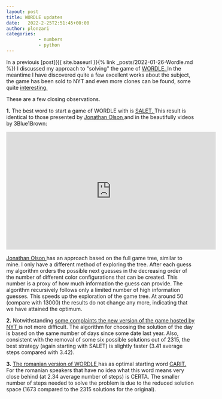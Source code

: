 ```yaml
---
layout: post
title: WORDLE updates
date:   2022-2-25T2:51:45+00:00
author: plonzari
categories: 
            - numbers
            - python
---
```


In a previouis [post]({{ site.baseurl }}{% link _posts/2022-01-26-Wordle.md %}) I discussed my approach to 
"solving" the game of <a href="https://www.powerlanguage.co.uk/wordle/"> WORDLE. </a> In the meantime 
I have discovered quite a few excellent works about the subject, the game has been sold to NYT and even 
more clones can be found, some quite  <a href="https://worldle.teuteuf.fr/">interesting.</a>

These are a few closing observations.


**1.** The best word to start a game of WORDLE with is 
<a href="https://www.thefreedictionary.com/salet"> SALET. </a> This result is identical to
those presented by 
<a href="https://jonathanolson.net/wordle-solver/"> Jonathan Olson </a>
and in the beautifully videos by 3Blue1Brown:

<div style="text-align: center">
<iframe width="560" height="315" src="https://www.youtube.com/embed/fRed0Xmc2Wg" title="YouTube video player" frameborder="0" allow="accelerometer; autoplay; clipboard-write; encrypted-media; gyroscope; picture-in-picture" allowfullscreen></iframe>
</div>

<a href="https://jonathanolson.net/experiments/optimal-wordle-solutions"> Jonathan Olson </a> has an 
approach based on the full game tree, similar to mine. I only have a different method of
exploring the tree. After each guess my algorithm orders the possible next guesses in the decreasing 
order of the number of different color configurations that can be created. This number is a proxy of how much information 
the guess can provide.
The algorithm recursively follows only a limited number of high information guesses. This speeds up the 
exploration of the game tree. At around 50 (compare with 13000)  the results do not change any more,
indicating that we have attained the optimum.

**2.**  Notwithstanding <a href="https://mashable.com/article/wordle-harder-new-york-times">
some complaints </a> 
<a href="https://www.nytimes.com/games/wordle/index.html"> the new version of the game hosted
by NYT </a> is not more difficult. The algorithm for choosing the solution of the day is based on
the same number of days since some date last year. Also, consistent with the removal of some six possible
solutions out of 2315, the best strategy (again starting with SALET) is slightly faster (3.41 average steps
compared with 3.42).

**3.**
<a href="https://sirb.net/2022/general/am-actualizat-wordle-ro/"> The romanian version of WORDLE </a>
has as optimal starting word 
<a href="https://dexonline.ro/definitie/c%C4%83rit"> CARIT. </a>
For the romanian speakers that have no idea what this word means 
very close behind (at 2.34 average number of steps) is CERTA. The smaller number of steps needed to solve
the problem is due to the reduced solution space (1673 compared to the 2315 solutions for the original).






